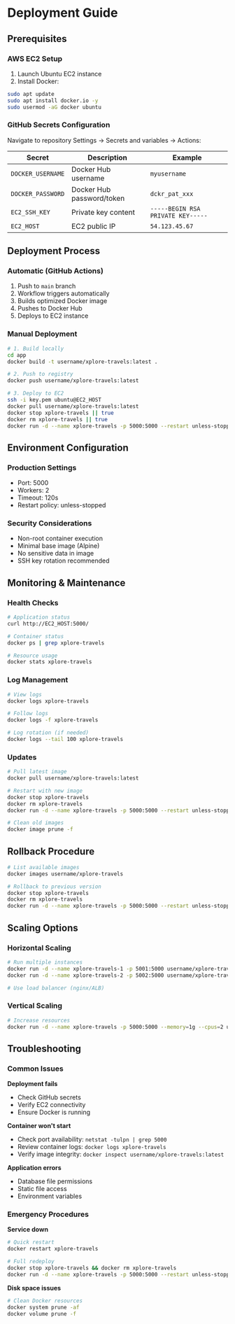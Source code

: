 # Deployment Guide

## Prerequisites

### AWS EC2 Setup
1. Launch Ubuntu EC2 instance
2. Install Docker:
```bash
sudo apt update
sudo apt install docker.io -y
sudo usermod -aG docker ubuntu
```

### GitHub Secrets Configuration

Navigate to repository Settings → Secrets and variables → Actions:

| Secret | Description | Example |
|--------|-------------|---------|
| `DOCKER_USERNAME` | Docker Hub username | `myusername` |
| `DOCKER_PASSWORD` | Docker Hub password/token | `dckr_pat_xxx` |
| `EC2_SSH_KEY` | Private key content | `-----BEGIN RSA PRIVATE KEY-----` |
| `EC2_HOST` | EC2 public IP | `54.123.45.67` |

## Deployment Process

### Automatic (GitHub Actions)

1. Push to `main` branch
2. Workflow triggers automatically
3. Builds optimized Docker image
4. Pushes to Docker Hub
5. Deploys to EC2 instance

### Manual Deployment

```bash
# 1. Build locally
cd app
docker build -t username/xplore-travels:latest .

# 2. Push to registry
docker push username/xplore-travels:latest

# 3. Deploy to EC2
ssh -i key.pem ubuntu@EC2_HOST
docker pull username/xplore-travels:latest
docker stop xplore-travels || true
docker rm xplore-travels || true
docker run -d --name xplore-travels -p 5000:5000 --restart unless-stopped username/xplore-travels:latest
```

## Environment Configuration

### Production Settings
- Port: 5000
- Workers: 2
- Timeout: 120s
- Restart policy: unless-stopped

### Security Considerations
- Non-root container execution
- Minimal base image (Alpine)
- No sensitive data in image
- SSH key rotation recommended

## Monitoring & Maintenance

### Health Checks
```bash
# Application status
curl http://EC2_HOST:5000/

# Container status
docker ps | grep xplore-travels

# Resource usage
docker stats xplore-travels
```

### Log Management
```bash
# View logs
docker logs xplore-travels

# Follow logs
docker logs -f xplore-travels

# Log rotation (if needed)
docker logs --tail 100 xplore-travels
```

### Updates
```bash
# Pull latest image
docker pull username/xplore-travels:latest

# Restart with new image
docker stop xplore-travels
docker rm xplore-travels
docker run -d --name xplore-travels -p 5000:5000 --restart unless-stopped username/xplore-travels:latest

# Clean old images
docker image prune -f
```

## Rollback Procedure

```bash
# List available images
docker images username/xplore-travels

# Rollback to previous version
docker stop xplore-travels
docker rm xplore-travels
docker run -d --name xplore-travels -p 5000:5000 --restart unless-stopped username/xplore-travels:previous-tag
```

## Scaling Options

### Horizontal Scaling
```bash
# Run multiple instances
docker run -d --name xplore-travels-1 -p 5001:5000 username/xplore-travels:latest
docker run -d --name xplore-travels-2 -p 5002:5000 username/xplore-travels:latest

# Use load balancer (nginx/ALB)
```

### Vertical Scaling
```bash
# Increase resources
docker run -d --name xplore-travels -p 5000:5000 --memory=1g --cpus=2 username/xplore-travels:latest
```

## Troubleshooting

### Common Issues

**Deployment fails**
- Check GitHub secrets
- Verify EC2 connectivity
- Ensure Docker is running

**Container won't start**
- Check port availability: `netstat -tulpn | grep 5000`
- Review container logs: `docker logs xplore-travels`
- Verify image integrity: `docker inspect username/xplore-travels:latest`

**Application errors**
- Database file permissions
- Static file access
- Environment variables

### Emergency Procedures

**Service down**
```bash
# Quick restart
docker restart xplore-travels

# Full redeploy
docker stop xplore-travels && docker rm xplore-travels
docker run -d --name xplore-travels -p 5000:5000 --restart unless-stopped username/xplore-travels:latest
```

**Disk space issues**
```bash
# Clean Docker resources
docker system prune -af
docker volume prune -f
```
